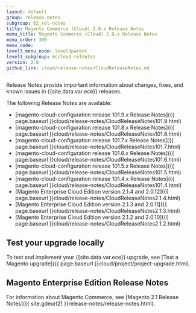 ```yaml
---
layout: default
group: release-notes
subgroup: 02_rel-notes
title: Magento Commerce (Cloud) 2.0.x Release Notes
menu_title: Magento Commerce (Cloud) 2.0.x Release Notes
menu_order: 300
menu_node:
level3_menu_node: level3parent
level3_subgroup: mccloud-relnotes
version: 2.0
github_link: cloud/release-notes/CloudReleaseNotes.md
---
```


Release Notes provide important information about changes, fixes, and known issues in {{site.data.var.ece}} releases.

The following Release Notes are available:

*	[magento-cloud-configuration release 101.9.x Release Notes]({{ page.baseurl }}cloud/release-notes/CloudReleaseNotes101.9.html)
*	[magento-cloud-configuration release 101.8.x Release Notes]({{ page.baseurl }}cloud/release-notes/CloudReleaseNotes101.8.html)
*	[magento-cloud-configuration release 101.7.x Release Notes]({{ page.baseurl }}cloud/release-notes/CloudReleaseNotes101.7.html)
*	[magento-cloud-configuration release 101.6.x Release Notes]({{ page.baseurl }}cloud/release-notes/CloudReleaseNotes101.6.html)
*	[magento-cloud-configuration release 101.5.x Release Notes]({{ page.baseurl }}cloud/release-notes/CloudReleaseNotes101.5.html)
*	[magento-cloud-configuration release 101.4.x Release Notes]({{ page.baseurl }}cloud/release-notes/CloudReleaseNotes101.4.html)
*	[Magento Enterprise Cloud Edition version 2.1.4 and 2.0.12]({{ page.baseurl }}cloud/release-notes/CloudReleaseNotes2.1.4.html)
*	[Magento Enterprise Cloud Edition version 2.1.3 and 2.0.11]({{ page.baseurl }}cloud/release-notes/CloudReleaseNotes2.1.3.html)
*	[Magento Enterprise Cloud Edition version 2.1.2 and 2.0.10]({{ page.baseurl }}cloud/release-notes/CloudReleaseNotes2.1.2.html)



## Test your upgrade locally
To test and implement your {{site.data.var.ece}} upgrade, see [Test a Magento upgrade]({{ page.baseurl }}cloud/project/project-upgrade.html).

## Magento Enterprise Edition Release Notes
For information about Magento Commerce, see [Magento 2.1 Release Notes]({{ site.gdeurl21 }}release-notes/release-notes.html).
